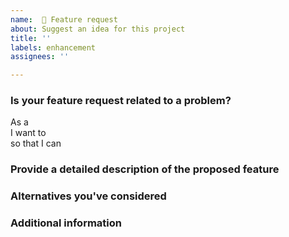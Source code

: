 ```yaml
---
name:  🚀 Feature request
about: Suggest an idea for this project
title: ''
labels: enhancement
assignees: ''

---
```


### Is your feature request related to a problem?

<!-- Please mind the double space at the end to keep the markdown linebreak intact! -->

As a <!-- please describe your role -->  
I want to <!-- please describe the goal -->  
so that I can <!-- please describe the purpose why you want to reach your goal -->

### Provide a detailed description of the proposed feature

<!--- A clear and concise description of what you want to happen. -->

### Alternatives you've considered

<!--- A clear and concise description of any alternative solutions or features you've considered. -->

### Additional information

<!--- Add any other context or screenshots about the feature request here. -->
